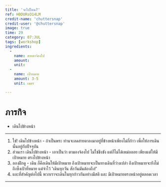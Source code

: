 ```yaml
---
title: 'จะไปไหน?'
ref: H0DURsO14LM
credit-name: 'chuttersnap'
credit-user: '@chuttersnap'
image: true
time: 29
category: 07:JUL
tags: [workshop]
ingredients:
  -
    name: สายตาจ้องไป
    amount:
    unit:
  -
    name: เป้าหมาย
    amount: 3-5
    unit: เมตร

---
```


# ภารกิจ
 - เดินไปข้างหน้า

---

1. ใช่! เดินไปข้างหน้า - ถ้าเป็นพระ ท่านจะลดสายตาลงมาอยู่ที่ข้างหน้าเพียงไม่กี่ก้าว เพื่อให้การเดินนั้นอยู่กับปัจจุบัน
2. ส่วนเรา เดินไปข้างหน้า - เอาเป็นว่า ตามองจ้องไป ไม่ใช่ขึงขัง แต่ก็ไม่ได้เหม่อลอย เพียงแต่ให้มีเป้าหมาย ตรงไปข้างหน้า
3. ลองฝึกดู - เดิน ก็คือเดินให้มีเป้าหมาย ถึงเป้าหมายจะเป็นทางเดินที่ว่างเปล่า ถึงเป้าหมายจะยังไม่ถึงซึ่งเป้าที่หมาย แต่จำไว้ 'เดินทุกวัน สักวันมันต้องถึง!'
4. และที่สำคัญต่อไปนี้ พวกเราจะเดินในทุกก้าวกันอย่างมีสติ และ มีเป้าหมายตรงหน้าอยู่ตลอดเวลา

---

